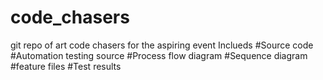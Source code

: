 # code_chasers
git repo of art code chasers for the aspiring event
Inclueds 
#Source code
#Automation testing source
#Process flow diagram
#Sequence diagram
#feature files
#Test results

